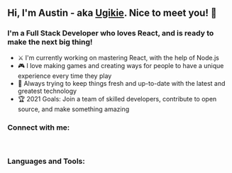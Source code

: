 ## Hi, I'm Austin - aka [Ugikie][website]. Nice to meet you! 👋

### I'm a Full Stack Developer who loves React, and is ready to make the next big thing!

- ⚔ I'm currently working on mastering React, with the help of Node.js
- 🎮 I love making games and creating ways for people to have a unique experience every time they play
- 📅 Always trying to keep things fresh and up-to-date with the latest and greatest technology
- 🏆 2021 Goals: Join a team of skilled developers, contribute to open source, and make something amazing

### Connect with me:

<br />

### Languages and Tools:

<br />
<br />

[website]: https://www.austinadam.com
[linkedin]: https://www.linkedin.com/in/austin-adam-56771068/
